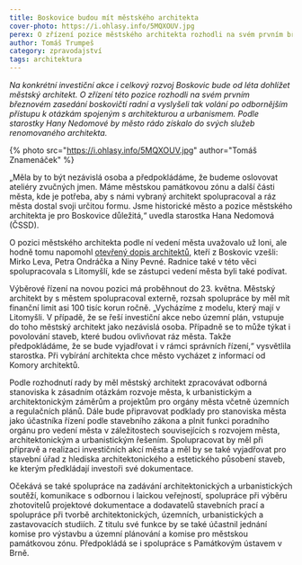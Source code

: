 ```yaml
---
title: Boskovice budou mít městského architekta
cover-photo: https://i.ohlasy.info/5MQXOUV.jpg
perex: O zřízení pozice městského architekta rozhodli na svém prvním březnovém zasedání boskovičtí radní a vyslyšeli tak volání po odbornějším přístupu k otázkám spojeným s architekturou a urbanismem.
author: Tomáš Trumpeš
category: zpravodajství
tags: architektura
---
```


*Na konkrétní investiční akce i celkový rozvoj Boskovic bude od léta dohlížet městský architekt. O zřízení této pozice rozhodli na svém prvním březnovém zasedání boskovičtí radní a vyslyšeli tak volání po odbornějším přístupu k otázkám spojeným s architekturou a urbanismem. Podle starostky Hany Nedomové by město rádo získalo do svých služeb renomovaného architekta.*

{% photo src="https://i.ohlasy.info/5MQXOUV.jpg" author="Tomáš Znamenáček" %}

„Měla by to být nezávislá osoba a předpokládáme, že budeme oslovovat ateliéry zvučných jmen. Máme městskou památkovou zónu a další části města, kde je potřeba, aby s námi vybraný architekt spolupracoval a ráz města dostal svoji určitou formu. Jsme historické město a pozice městského architekta je pro Boskovice důležitá,“ uvedla starostka Hana Nedomová (ČSSD).

O pozici městského architekta podle ní vedení města uvažovalo už loni, ale hodně tomu napomohl [otevřený dopis architektů](http://www.ohlasy.info/clanky/2016/11/dopis-architektu.html), kteří z Boskovic vzešli: Mirko Leva, Petra Ondráčka a Niny Pevné. Radnice také v této věci spolupracovala s Litomyšlí, kde se zástupci vedení města byli také podívat.

Výběrové řízení na novou pozici má proběhnout do 23. května. Městský architekt by s městem spolupracoval externě, rozsah spolupráce by měl mít finanční limit asi 100 tisíc korun ročně. „Vycházíme z modelu, který mají v Litomyšli. V případě, že se řeší investiční akce nebo územní plán, vstupuje do toho městský architekt jako nezávislá osoba. Případně se to může týkat i povolování staveb, které budou ovlivňovat ráz města. Takže předpokládáme, že se bude vyjadřovat i v rámci správních řízení,“ vysvětlila starostka. Při vybírání architekta chce město vycházet z informací od Komory architektů. 

Podle rozhodnutí rady by měl městský architekt zpracovávat odborná stanoviska k zásadním otázkám rozvoje města, k urbanistickým a architektonickým záměrům a projektům pro orgány města včetně územních a regulačních plánů. Dále bude připravovat podklady pro stanoviska města jako účastníka řízení podle stavebního zákona a plnit funkci poradního orgánu pro vedení města v záležitostech souvisejících s rozvojem města, architektonickým a urbanistickým řešením. Spolupracovat by měl při přípravě a realizaci investičních akcí města a měl by se také vyjadřovat pro stavební úřad z hlediska architektonického a estetického působení staveb, ke kterým předkládají investoři své dokumentace.

Očekává se také spolupráce na zadávání architektonických a urbanistických soutěží, komunikace s odbornou i laickou veřejností, spolupráce při výběru zhotovitelů projektové dokumentace a dodavatelů stavebních prací a spolupráce při tvorbě architektonických, územních, urbanistických a zastavovacích studiích. Z titulu své funkce by se také účastnil jednání komise pro výstavbu a územní plánování a komise pro městskou památkovou zónu. Předpokládá se i spolupráce s Památkovým ústavem v Brně.

